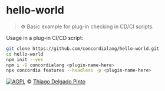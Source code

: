 # hello-world

> ⚙ Basic example for plug-in checking in CD/CI scripts.

Usage in a plug-in CI/CD script:

```bash
git clone https://github.com/concordialang/hello-world.git
cd hello-world
npm init --yes
npm i -D concordialang <plugin-name-here>
npx concordia features --headless -p <plugin-name-here>
```

[![AGPL](https://www.gnu.org/graphics/agplv3-88x31.png)](LICENSE.txt) © [Thiago Delgado Pinto](https://github.com/thiagodp)